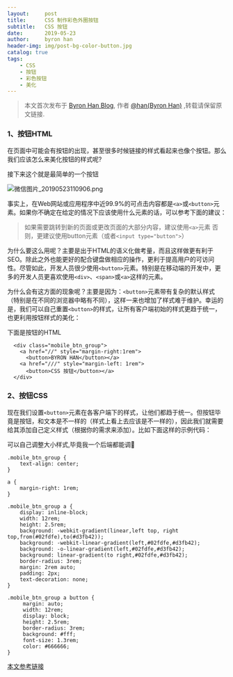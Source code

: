 ```yaml
---
layout:     post
title:      CSS 制作彩色外圈按钮 
subtitle:   CSS 按钮 
date:       2019-05-23
author:     byron han
header-img: img/post-bg-color-button.jpg
catalog: true
tags:
    - CSS
    - 按钮 
    - 彩色按钮
    - 美化
---
```


> 本文首次发布于 [Byron Han Blog](https://byronhan.xyz/), 作者 [@han(Byron Han)](http://github.com/byron-han) ,转载请保留原文链接.

### 1、按钮HTML
在页面中可能会有按钮的出现，甚至很多时候链接的样式看起来也像个按钮。那么我们应该怎么来美化按钮的样式呢?

接下来这个就是最简单的一个按钮

![微信图片_20190523110906.png](https://i.loli.net/2019/05/23/5ce60ee85111239742.png)

事实上，在Web网站或应用程序中近99.9%的可点击内容都是`<a>`或`<button>`元素。如果你不确定在给定的情况下应该使用什么元素的话，可以参考下面的建议：

>如果需要跳转到新的页面或更改页面的大部分内容，建议使用`<a>`元素
>否则，更建议使用button元素（或者`<input type="button">`）

为什么要这么用呢？主要是出于HTML的语义化做考量，而且这样做更有利于SEO。除此之外也能更好的配合键盘做相应的操作，更利于提高用户的可访问性。尽管如此，开发人员很少使用`<button>`元素。特别是在移动端的开发中，更多的开发人员更喜欢使用`<div>`、`<span>`或`<a>`这样的元素。

为什么会有这方面的现象呢？主要是因为：`<button>`元素带有复杂的默认样式（特别是在不同的浏览器中略有不同），这样一来也增加了样式难于维护。幸运的是，我们可以自己重置`<button>`的样式，让所有客户端初始的样式更趋于统一，也更利用按钮样式的美化：

下面是按钮的HTML
```
  <div class="mobile_btn_group">
    <a href="//" style="margin-right:1rem">
      <button>BYRON HAN</button></a>
    <a href="///" style="margin-left: 1rem">
      <button>CSS 按钮</button></a>
  </div>
```

###  2、按钮CSS

现在我们设置`<button>`元素在各客户端下的样式，让他们都趋于统一。但按钮毕竟是按钮，和文本是不一样的（样式上看上去应该是不一样的），因此我们就需要给其添加自己定义样式（根据你的需求来添加）。比如下面这样的示例代码：

可以自己调整大小样式,毕竟我一个后端都能调👅

```
.mobile_btn_group {
    text-align: center;
}

a {
    margin-right: 1rem;
}

.mobile_btn_group a {
    display: inline-block;
    width: 12rem;
    height: 2.5rem;
    background: -webkit-gradient(linear,left top, right top,from(#02fdfe),to(#d3fb42));
    background: -webkit-linear-gradient(left,#02fdfe,#d3fb42);
    background: -o-linear-gradient(left,#02fdfe,#d3fb42);
    background: linear-gradient(to right,#02fdfe,#d3fb42);
    border-radius: 3rem;
    margin: 2rem auto;
    padding: 2px;
    text-decoration: none;
}
 
.mobile_btn_group a button {
     margin: auto;
     width: 12rem;
     display: block;
     height: 2.5rem;
     border-radius: 3rem;
     background: #fff;
     font-size: 1.3rem;
     color: #666666;
}

```
[本文参考链接](https://www.w3cplus.com/css/style-button-right-way.html)

